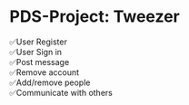# PDS-Project: Tweezer
:white_check_mark:User Register<br/>
:white_check_mark:User Sign in<br/>
:white_check_mark:Post message<br/>
:white_check_mark:Remove account<br/>
:white_check_mark:Add/remove people<br/>
:white_check_mark:Communicate with others<br/>